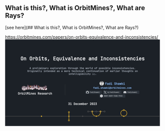 ## What is this?, What is OrbitMines?, What are Rays?
[see here](## What is this?, What is OrbitMines?, What are Rays?)

https://orbitmines.com/papers/on-orbits-equivalence-and-inconsistencies/
![2023.on-orbits-equivalence-and-inconsistencies-thumbnail.jpeg](https://github.com/orbitmines/.github/blob/main/profile/papers/on-orbits-equivalence-and-inconsistencies/images/thumbnail/3840x2160.jpeg)
